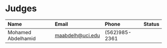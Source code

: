 # Judges

| Name | Email | Phone | Status |
| :--- | :---- | :---- | :----- |
| Mohamed Abdelhamid | maabdelh@uci.edu | (562)985-2361 |

